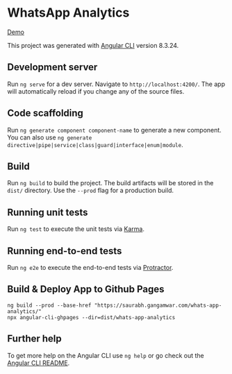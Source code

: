 # WhatsApp Analytics

[Demo](https://saurabh47.github.io/whats-app-analytics/)

This project was generated with [Angular CLI](https://github.com/angular/angular-cli) version 8.3.24.

## Development server

Run `ng serve` for a dev server. Navigate to `http://localhost:4200/`. The app will automatically reload if you change any of the source files.

## Code scaffolding

Run `ng generate component component-name` to generate a new component. You can also use `ng generate directive|pipe|service|class|guard|interface|enum|module`.

## Build

Run `ng build` to build the project. The build artifacts will be stored in the `dist/` directory. Use the `--prod` flag for a production build.

## Running unit tests

Run `ng test` to execute the unit tests via [Karma](https://karma-runner.github.io).

## Running end-to-end tests

Run `ng e2e` to execute the end-to-end tests via [Protractor](http://www.protractortest.org/).

## Build & Deploy App to Github Pages

```
ng build --prod --base-href "https://saurabh.gangamwar.com/whats-app-analytics/"
npx angular-cli-ghpages --dir=dist/whats-app-analytics
```
## Further help

To get more help on the Angular CLI use `ng help` or go check out the [Angular CLI README](https://github.com/angular/angular-cli/blob/master/README.md).

